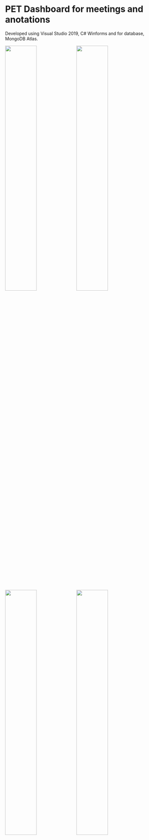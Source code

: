 # PET Dashboard for meetings and anotations

Developed using Visual Studio 2019, C# Winforms and for database, MongoDB Atlas.

<div>
<img src="https://user-images.githubusercontent.com/51216389/87236349-b10f6480-c3be-11ea-86c7-c47554e3adb5.png" width="45%">
<img src="https://user-images.githubusercontent.com/51216389/87236351-b371be80-c3be-11ea-9ca9-de3e30a99f46.png" width="45%">
<img src="https://user-images.githubusercontent.com/51216389/87236358-d1d7ba00-c3be-11ea-85c2-7c5afb3cd7cf.png" width="45%">
<img src="https://user-images.githubusercontent.com/51216389/87236391-60e4d200-c3bf-11ea-9037-8f2f55d9db96.png" width="45%">
</div>
